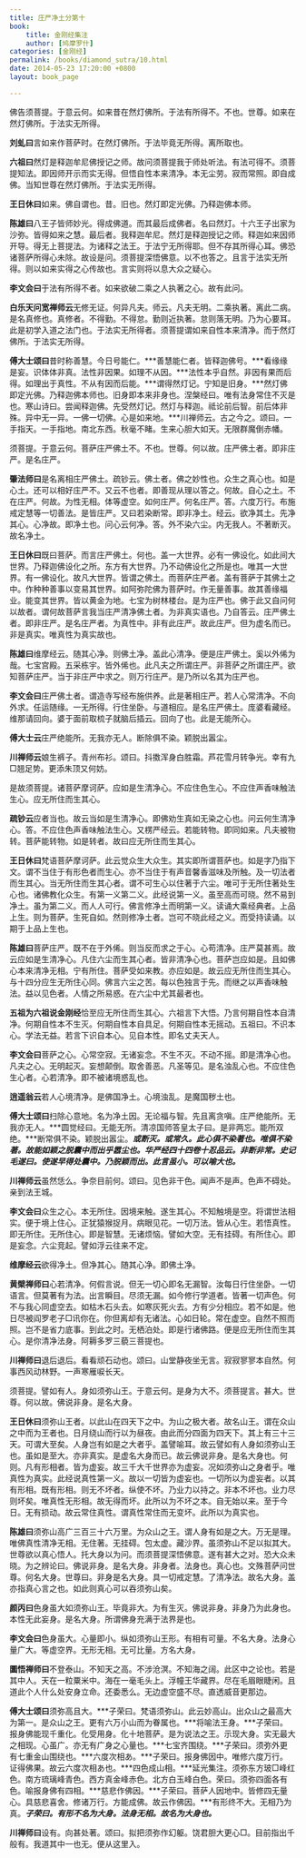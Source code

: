 ```yaml
---
title: 庄严净土分第十
book:
    title: 金刚经集注
    author: [鸠摩罗什]
categories: [金刚经]
permalink: /books/diamond_sutra/10.html
date: 2014-05-23 17:20:00 +0800
layout: book_page

---
```


佛告须菩提。于意云何。如来昔在然灯佛所。于法有所得不。不也。世尊。如来在然灯佛所。于法实无所得。

**刘虬曰**言如来作菩萨时。在然灯佛所。于法毕竟无所得。离所取也。

**六祖曰**然灯是释迦牟尼佛授记之师。故问须菩提我于师处听法。有法可得不。须菩提知法。即因师开示而实无得。但悟自性本来清净。本无尘劳。寂而常照。即自成佛。当知世尊在然灯佛所。于法实无所得。

**王日休曰**如来。佛自谓也。昔。旧也。然灯即定光佛。乃释迦佛本师。

**陈雄曰**八王子皆师妙光。得成佛道。而其最后成佛者。名曰然灯。十六王子出家为沙弥。皆得如来之慧。最后者。我释迦牟尼。然灯是释迦授记之师。释迦如来因师开导。得无上菩提法。为诸释之法王。于法宁无所得耶。但不存其所得心耳。佛恐诸菩萨所得心未除。故设是问。须菩提深悟佛意。以不也答之。且言于法实无所得。则以如来实得之心传故也。言实则将以息大众之疑心。

**李文会曰**于法有所得不者。如来欲破二乘之人执著之心。故有此问。

**白乐天问宽禅师云**无修无证。何异凡夫。师云。凡夫无明。二乘执著。离此二病。是名真修也。真修者。不得勤。不得怠。勤则近执著。怠则落无明。乃为心要耳。此是初学入道之法门也。于法实无所得者。须菩提谓如来自性本来清净。而于然灯佛所。于法实无所得。

**傅大士颂曰**昔时称善慧。今日号能仁。***善慧能仁者。皆释迦佛号。***看缘缘是妄。识体体非真。法性非因果。如理不从因。***法性本乎自然。非因有果而后得。如理出于真性。不从有因而后能。***谓得然灯记。宁知是旧身。***然灯佛即定光佛。乃释迦佛本师也。旧身即本来非身也。涅槃经曰。唯有法身常住不灭是也。寒山诗曰。尝闻释迦佛。先受然灯记。然灯与释迦。祗论前后智。前后体非殊。异中无一异。一佛一切佛。心是如来地。***川禅师云。古之今之。颂曰。一手指天。一手指地。南北东西。秋毫不睹。生来心胆大如天。无限群魔倒赤幡。

须菩提。于意云何。菩萨庄严佛土不。不也。世尊。何以故。庄严佛土者。即非庄严。是名庄严。

**肇法师曰**是名离相庄严佛土。疏钞云。佛土者。佛之妙性也。众生之真心也。如是心土。还可以相好庄严不。又云不也者。即善现从理以答之。何故。自心之土。不在庄严。何故。为性无相。体等虚空。如何庄严。何名庄严。答。六度万行。布施戒定慧等一切善法。是皆庄严。又曰若染断常。即非净土。经云。欲净其土。先净其心。心净故。即净土也。问心云何净。答。外不染六尘。内无我人。不著断灭。故名净土。

**王日休曰**既曰菩萨。而言庄严佛土。何也。盖一大世界。必有一佛设化。如此间大世界。乃释迦佛设化之所。东方有大世界。乃不动佛设化之所是也。唯其一大世界。有一佛设化。故凡大世界。皆谓之佛土。而菩萨庄严者。盖有菩萨于其佛土之中。作种种善事以变易其世界。如阿弥陀佛为菩萨时。作无量善事。故其善缘福业。能变其世界。皆以黄金为地。七宝为树林楼台。是为庄严也。佛于此又自问何以故者。谓何故菩萨言我当庄严清净佛土者。为非真实语也。乃自答云。庄严佛土者。即非庄严。是名庄严者。为真性中。非有此庄严。故此庄严。但为虚名而已。非是真实。唯真性为真实故也。

**陈雄曰**维摩经云。随其心净。则佛土净。盖此心清净。便是庄严佛土。奚以外俙为哉。七宝宫殿。五采栋宇。皆外俙也。此凡夫之所谓庄严。非菩萨之所谓庄严。欲知菩萨庄严。当于非庄严中求之。则万行庄严。是乃所以名其为庄严也。

**李文会曰**庄严佛土者。谓造寺写经布施供养。此是著相庄严。若人心常清净。不向外求。任运随缘。一无所得。行住坐卧。与道相应。是名庄严佛土。庞婆看藏经。维那请回向。婆于面前取梳子就脑后插云。回向了也。此是无能所心。

**傅大士云**庄严绝能所。无我亦无人。断除俱不染。颖脱出嚣尘。

**川禅师云**娘生裤子。青州布衫。颂曰。抖擞浑身白胜霜。芦花雪月转争光。幸有九□翘足势。更添朱顶又何妨。

是故须菩提。诸菩萨摩诃萨。应如是生清净心。不应住色生心。不应住声香味触法生心。应无所住而生其心。

**疏钞云**应者当也。故云当如是生清净心。即佛劝生真如无染之心也。问云何生清净心。答。不应住色声香味触法生心。又楞严经云。若能转物。即同如来。凡夫被物转。菩萨能转物。如是转者。故曰应无所住而生其心。

**王日休曰**梵语菩萨摩诃萨。此云觉众生大众生。其实即所谓菩萨也。如是字乃指下文。谓不当住于有形色者而生心。亦不当住于有声音馨香滋味及所触。及一切法者而生其心。当无所住而生其心者。谓不可生心以住著于六尘。唯可于无所住著处生心也。诸佛教化众生。有第一义第二义。此经说第一义。虽至高而可晓。然不易到净土。虽为第二义。而人人可行。佛言修净土而明第一义。读诵大乘经典者。上品上生。则为菩萨。生死自如。然则修净土者。岂可不晓此经之义。而受持读诵。以期于上品上生也。

**陈雄曰**菩萨庄严。既不在于外俙。则当反而求之于心。心苟清净。庄严莫甚焉。故云应如是生清净心。凡住六尘而生其心者。皆非清净心也。菩萨岂应如是。且如佛心本来清净无相。宁有所住。菩萨受如来教。亦应如是。故云应无所住而生其心。与十四分应生无所住心同。佛言六尘之苦。每以色独言于先。而继之以声香味触法。益以见色者。人情之所易惑。在六尘中尤其最者也。

**五祖为六祖说金刚经**恰至应无所住而生其心。六祖言下大悟。乃言何期自性本自清净。何期自性本不生灭。何期自性本自具足。何期自性本无摇动。五祖曰。不识本心。学法无益。若言下识自本心。见自本性。即名丈夫天人。

**李文会曰**菩萨之心。心常空寂。无诸妄念。不生不灭。不动不摇。即是清净心也。凡夫之心。无明起灭。妄想颠倒。取舍善恶。凡圣等见。是名浊乱心也。不应住色生心者。心若清净。即不被诸境惑乱也。

**逍遥翁云**若人心境清净。是佛国净土。心境浊乱。是魔国秽土也。

**傅大士颂曰**扫除心意地。名为净土因。无论福与智。先且离贪嗔。庄严绝能所。无我亦无人。***圆觉经曰。无能无所。清凉国师答皇太子曰。是非两忘。能所双绝。***断常俱不染。颖脱出嚣尘。***或断灭。或常久。此心俱不染著也。唯俱不染著。故能如颖之脱囊中而出乎嚣尘也。华严经四十四卷十忍品云。非断非常。史记毛遂曰。使遂早得处囊中。乃脱颖而出。此言虽小。可以喻大也。***

**川禅师云**虽然恁么。争奈目前何。颂曰。见色非干色。闻声不是声。色声不碍处。亲到法王城。

**李文会曰**众生之心。本无所住。因境来触。遂生其心。不知触境是空。将谓世法相实。便于境上住心。正犹猿猴捉月。病眼见花。一切万法。皆从心生。若悟真性。即无所住。无所住心。即是智慧。无诸烦恼。譬如大空。无有挂碍。有所住心。即是妄念。六尘竞起。譬如浮云往来不定。

**维摩经云**欲得净土。但净其心。随其心净。即佛土净。

**黄檗禅师曰**心若清净。何假言说。但无一切心即名无漏智。汝每日行住坐卧。一切语言。但莫著有为法。出言瞬目。尽须无漏。如今修行学道者。皆著一切声色。何不与我心同虚空去。如枯木石头去。如寒灰死火去。方有少分相应。若不如是。他日尽被阎罗老子□讯你在。你但离却有无诸法。心如日轮。常在虚空。自然不照而照。岂不是省力底事。到此之时。无栖泊处。即是行诸佛路。便是应无所住而生其心。是你清净法身。阿耨多罗三藐三菩提也。

**川禅师曰**退后退后。看看顽石动也。颂曰。山堂静夜坐无言。寂寂寥寥本自然。何事西风动林野。一声寒雁唳长天。

须菩提。譬如有人。身如须弥山王。于意云何。是身为大不。须菩提言。甚大。世尊。何以故。佛说非身。是名大身。

**王日休曰**须弥山王者。以此山在四天下之中。为山之极大者。故名山王。谓在众山之中而为王者也。日月绕山而行以为昼夜。由此而分四面为四天下。其上有三十三天。可谓大至矣。人身岂有如是之大者乎。盖譬喻耳。故云譬如有人身如须弥山王也。虽如是至大。亦非真实。是虚名大身而已。故云佛说非身。是名大身也。何则。凡有形相者。皆为虚妄。故三千大千世界亦为虚妄。况如须弥山之身者乎。唯真性为真实。此经说真性第一义。故以一切皆为虚妄也。一切所以为虚妄者。以其有形相。既有形相。则无不坏者。纵使不坏。乃业力以持之。非本不坏也。业力尽则坏矣。唯真性无形相。故无得而坏。此所以为不坏之本。自无始以来。至于今日。无有损动。故云常住真性。谓真性常住而无变坏。此所以为真实也。

**陈雄曰**须弥山高广三百三十六万里。为众山之王。谓人身有如是之大。万无是理。唯佛真性清净无相。无住著。无挂碍。包太虚。藏沙界。虽须弥山不足以拟其大。世尊欲以真心悟人。托大身以为问。而须菩提深悟佛意。遂有甚大之对。恐大众未晓。为之辨论曰。佛说非身。是名大身。非身者。法身也。真心也。文殊菩萨问世尊。何名大身。世尊曰。非身是名大身。具一切戒定慧。了清净法。故名大身。盖亦指真心言之也。如此则真心可以吞须弥山矣。

**颜丙曰**色身虽大如须弥山王。毕竟非大。为有生灭。佛说非身。非身乃为此身也。本性无此妄身。是名大身。所谓佛身充满于法界是也。

**李文会曰**色身虽大。心量即小。纵如须弥山王形。有相有可量。不名大身。法身心量广大。等虚空界。无形无相。无可比量。方名大身。

**圜悟禅师曰**不登泰山。不知天之高。不涉沧溟。不知海之阔。此区中之论也。若是其中人。天在一粒粟米中。海在一毫毛头上。浮幢王华藏界。尽在毛眉眼睫闲。且道此个人什么处安身立命。还委悉么。无边虚空盛不尽。直透威音更那边。

**傅大士颂曰**须弥高且大。***子荣曰。梵语须弥山。此云妙高山。出众山之最高大为第一。是众山之王。更有六万小山而为眷属也。***将喻法王身。***子荣曰。报身佛能现千重化。化受用身。化十地菩萨。是为说法之王。示现大身。实无最大之相现。心虽广。亦无有广身之心量也。***七宝齐围绕。***子荣曰。须弥外更有七重金山围绕也。***六度次相あ。***子荣曰。报身佛因中。唯修六度万行。证得佛果。故云六度次相あ也。***四色成山相。***延光集注。须弥东方玻□峰红色。南方琉璃峰青色。西方真金峰赤色。北方白玉峰白色。荣曰。须弥四面各有色。喻报身佛有四相。***慈悲作佛因。***子荣曰。菩萨人因地中。皆修四无量心。具慈悲喜舍。修诸万行。方能成佛。故云作佛因。***有形终不大。无相乃为真。***子荣曰。有形不名为大身。法身无相。故名为大身也。***

**川禅师曰**设有。向甚处著。颂曰。拟把须弥作幻躯。饶君胆大更心□。目前指出千般有。我道其中一也无。便从这里入。 
